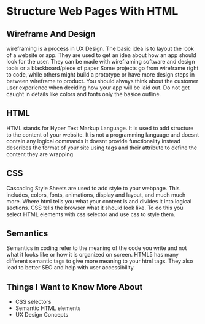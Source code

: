 # Structure Web Pages With HTML

## Wireframe And Design

wireframing is a process in UX Design. The basic idea is to layout the look of a website or app. They are used to get an idea about how an app should look for the user. They can be made with wireframing software and design tools or a blackboard/piece of paper
Some projects go from wireframe right to code, while others might build a prototype or have more design steps in between wireframe to product. You should always think about the customer user experience when deciding how your app will be laid out. Do not get caught in details like colors and fonts only the basice outline.

## HTML

HTML stands for Hyper Text Markup Language. It is used to add structure to the content of your website. It is not a programming language and doesnt contain any logical commands it doesnt provide functionality instead describes the format of your site using tags and their attribute to define the content they are wrapping

## CSS

Cascading Style Sheets are used to add style to your webpage. This includes, colors, fonts, animations, display and layout, and much much more. Where html tells you what your content is and divides it into logical sections. CSS tells the browser what it should look like. To do this you select HTML elements with css selector and use css to style them.

## Semantics

Semantics in coding refer to the meaning of the code you write and not what it looks like or how it is organized on screen. HTML5 has many different semantic tags to give more meaning to your html tags. They also lead to better SEO and help with user accessibility.

## Things I Want to Know More About

* CSS selectors
* Semantic HTML elements
* UX Design Concepts
